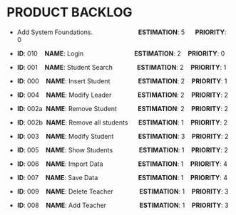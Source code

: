 # PRODUCT BACKLOG

* Add System Foundations.&nbsp;&nbsp;&nbsp;&nbsp;&nbsp;&nbsp;&nbsp;&nbsp;&nbsp;&nbsp;&nbsp;&nbsp;&nbsp;&nbsp;&nbsp;&nbsp;&nbsp;&nbsp;&nbsp;&nbsp;&nbsp;&nbsp;&nbsp;&nbsp;&nbsp;  **ESTIMATION**: 5 &nbsp;&nbsp;&nbsp;&nbsp; **PRIORITY**: 0

* **ID**: 010 &nbsp;&nbsp;&nbsp;**NAME**: Login &nbsp;&nbsp;&nbsp;&nbsp;&nbsp;&nbsp;&nbsp;&nbsp;&nbsp;&nbsp;&nbsp;&nbsp;&nbsp;&nbsp;&nbsp;&nbsp;&nbsp;&nbsp;&nbsp;&nbsp;&nbsp;&nbsp;&nbsp;&nbsp;&nbsp;&nbsp;&nbsp;
**ESTIMATION**: 2 &nbsp;&nbsp; **PRIORITY**: 0

* **ID**: 001 &nbsp;&nbsp;&nbsp;**NAME**: Student Search &nbsp;&nbsp;&nbsp;&nbsp;&nbsp;&nbsp;&nbsp;&nbsp;&nbsp;&nbsp;&nbsp;&nbsp;
 **ESTIMATION**: 2 &nbsp;&nbsp; **PRIORITY**: 1

* **ID**: 000 &nbsp;&nbsp;&nbsp;**NAME**: Insert Student &nbsp;&nbsp;&nbsp;&nbsp;&nbsp;&nbsp;&nbsp;&nbsp;&nbsp;&nbsp;&nbsp;&nbsp;&nbsp;&nbsp;
 **ESTIMATION**: 2 &nbsp;&nbsp; **PRIORITY**: 1

* **ID**: 004 &nbsp;&nbsp;&nbsp;**NAME**: Modify Leader &nbsp;&nbsp;&nbsp;&nbsp;&nbsp;&nbsp;&nbsp;&nbsp;&nbsp;&nbsp;&nbsp;&nbsp;&nbsp;
 **ESTIMATION**: 2 &nbsp;&nbsp; **PRIORITY**: 2

* **ID**: 002a &nbsp;**NAME**: Remove Student &nbsp;&nbsp;&nbsp;&nbsp;&nbsp;&nbsp;&nbsp;&nbsp;&nbsp;&nbsp;
 **ESTIMATION**: 2 &nbsp;&nbsp; **PRIORITY**: 2

* **ID**: 002b &nbsp;**NAME**: Remove all students &nbsp;&nbsp;&nbsp;&nbsp; **ESTIMATION**: 1 &nbsp;&nbsp; **PRIORITY**: 2

* **ID**: 003 &nbsp;&nbsp;&nbsp;**NAME**: Modify Student &nbsp;&nbsp;&nbsp;&nbsp;&nbsp;&nbsp;&nbsp;&nbsp;&nbsp;&nbsp;&nbsp;&nbsp;
 **ESTIMATION**: 3 &nbsp;&nbsp; **PRIORITY**: 2

* **ID**: 005 &nbsp;&nbsp;&nbsp;**NAME**: Show Students &nbsp;&nbsp;&nbsp;&nbsp;&nbsp;&nbsp;&nbsp;&nbsp;&nbsp;&nbsp;&nbsp;&nbsp;&nbsp;
 **ESTIMATION**: 1 &nbsp;&nbsp; **PRIORITY**: 2

* **ID**: 006 &nbsp;&nbsp;&nbsp;**NAME**: Import Data &nbsp;&nbsp;&nbsp;&nbsp;&nbsp;&nbsp;&nbsp;&nbsp;&nbsp;&nbsp;&nbsp;&nbsp;&nbsp;&nbsp;&nbsp;&nbsp;&nbsp;&nbsp;
 **ESTIMATION**: 1 &nbsp;&nbsp; **PRIORITY**: 4

* **ID**: 007 &nbsp;&nbsp;&nbsp;**NAME**: Save Data &nbsp;&nbsp;&nbsp;&nbsp;&nbsp;&nbsp;&nbsp;&nbsp;&nbsp;&nbsp;&nbsp;&nbsp;&nbsp;&nbsp;&nbsp;&nbsp;&nbsp;&nbsp;&nbsp;&nbsp;&nbsp;
**ESTIMATION**: 1 &nbsp;&nbsp; **PRIORITY**: 4

* **ID**: 009 &nbsp;&nbsp;&nbsp;**NAME**: Delete Teacher &nbsp;&nbsp;&nbsp;&nbsp;&nbsp;&nbsp;&nbsp;&nbsp;&nbsp;&nbsp;&nbsp;&nbsp;&nbsp;
 **ESTIMATION**: 1 &nbsp;&nbsp; **PRIORITY**: 3

* **ID**: 008 &nbsp;&nbsp;&nbsp;**NAME**: Add Teacher &nbsp;&nbsp;&nbsp;&nbsp;&nbsp;&nbsp;&nbsp;&nbsp;&nbsp;&nbsp;&nbsp;&nbsp;&nbsp;&nbsp;&nbsp;&nbsp;&nbsp;
**ESTIMATION**: 1 &nbsp;&nbsp; **PRIORITY**: 3
